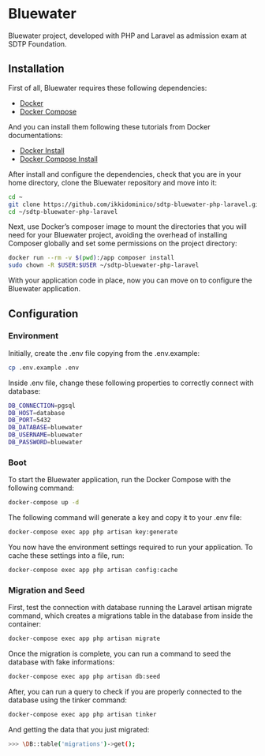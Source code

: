 # Bluewater

Bluewater project, developed with PHP and Laravel as admission exam at SDTP Foundation.

## Installation

First of all, Bluewater requires these following dependencies:
- [Docker](https://www.docker.com/)
- [Docker Compose](https://docs.docker.com/compose/)

And you can install them following these tutorials from Docker documentations:
- [Docker Install](https://docs.docker.com/get-docker/)
- [Docker Compose Install](https://docs.docker.com/compose/install/)

After install and configure the dependencies, check that you are in your home directory, clone the Bluewater repository and move into it:

```sh
cd ~
git clone https://github.com/ikkidominico/sdtp-bluewater-php-laravel.git
cd ~/sdtp-bluewater-php-laravel
```

Next, use Docker’s composer image to mount the directories that you will need for your Bluewater project, avoiding the overhead of installing Composer globally and set some permissions on the project directory:

```sh
docker run --rm -v $(pwd):/app composer install
sudo chown -R $USER:$USER ~/sdtp-bluewater-php-laravel
```

With your application code in place, now you can move on to configure the Bluewater application.

## Configuration

### Environment

Initially, create the .env file copying from the .env.example:

```sh
cp .env.example .env
```

Inside .env file, change these following properties to correctly connect with database:

```sh
DB_CONNECTION=pgsql
DB_HOST=database
DB_PORT=5432
DB_DATABASE=bluewater
DB_USERNAME=bluewater
DB_PASSWORD=bluewater
```

### Boot

To start the Bluewater application, run the Docker Compose with the following command: 

```sh
docker-compose up -d
```

The following command will generate a key and copy it to your .env file:

```sh
docker-compose exec app php artisan key:generate
```

You now have the environment settings required to run your application. To cache these settings into a file, run:

```sh
docker-compose exec app php artisan config:cache
```

### Migration and Seed

First, test the connection with database running the Laravel artisan migrate command, which creates a migrations table in the database from inside the container:

```sh
docker-compose exec app php artisan migrate
```

Once the migration is complete, you can run a command to seed the database with fake informations:

```sh
docker-compose exec app php artisan db:seed
```

After, you can run a query to check if you are properly connected to the database using the tinker command:

```sh
docker-compose exec app php artisan tinker
```

And getting the data that you just migrated:

```sh
>>> \DB::table('migrations')->get();
```
